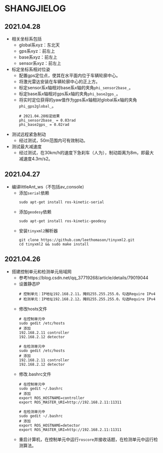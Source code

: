 # SHANGJIELOG

## 2021.04.28
 - 相关坐标系包括
    - global系xyz：东北天
    - gps系xyz：前左上
    - base系xyz：前左上
    - sensor系xyz：前左上
 - 标定坐标系相对位姿
    - 配置gps定位点，使其在水平面内位于车辆轮廓中心。
    - 将激光雷达安装在车辆轮廓中心的正上方。
    - 标定sensor系x轴相对base系x轴的夹角`phi_sensor2base_`。
    - 标定base系x轴相对gps系x轴的夹角`phi_base2gps_`。
    - 将实时定位获得的yaw值作为gps系x轴相对global系x轴的夹角`phi_gps2global_`。
      ```
      # 2021.04.28标定结果
      phi_sensor2base_ = 0.03rad
      phi_base2gps_ = 0.02rad
      ```
 - 测试远程紧急制动
    - 经过测试，50m范围内可有效制动。
 - 测试最大减速度
    - 经过测试，在30km/h的速度下急刹车（人为），制动距离为8m，即最大减速度4.3m/s2。

## 2021.04.27
 - 编译littleAnt_ws（不包括av_console）
    - 添加`serial`依赖
      ```
      sudo apt-get install ros-kinetic-serial
      ```
    - 添加`geodesy`依赖
      ```
      sudo apt-get install ros-kinetic-geodesy
      ```
    - 安装`tinyxml2`解析器
      ```
      git clone https://github.com/leethomason/tinyxml2.git
      cd tinyxml2 && sudo make install
      ```

## 2021.04.26
 - 搭建控制单元和检测单元局域网
    - 参考https://blog.csdn.net/qq_37719268/article/details/79019044
    - 设置静态IP
      ```
      # 控制单元：IP地址192.168.2.11，掩码255.255.255.0，勾选Require IPv4
      # 检测单元：IP地址192.168.2.12，掩码255.255.255.0，勾选Require IPv4
      ```
    - 修改hosts文件
      ```
      # 在控制单元中
      sudo gedit /etc/hosts
      # 添加
      192.168.2.11 controller
      192.168.2.12 detector
      
      # 在检测单元中
      sudo gedit /etc/hosts
      # 添加
      192.168.2.11 controller
      192.168.2.12 detector
      ```
    - 修改.bashrc文件
      ```
      # 在控制单元中
      sudo gedit ~/.bashrc
      # 添加
      export ROS_HOSTNAME=controller
      export ROS_MASTER_URI=http://192.168.2.11:11311
      
      # 在检测单元中
      sudo gedit ~/.bashrc
      # 添加
      export ROS_HOSTNAME=detector
      export ROS_MASTER_URI=http://192.168.2.11:11311
      ```
    - 重启计算机，在控制单元中运行`roscore`并接收话题，在检测单元中运行检测算法。
      

